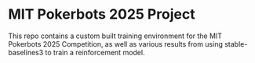 # MIT Pokerbots 2025 Project

This repo contains a custom built training environment for the MIT Pokerbots 2025 Competition, as well as various results from using stable-baselines3 to train a reinforcement model.
